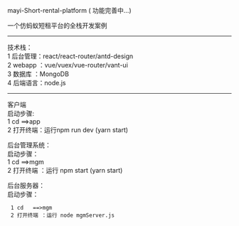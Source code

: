 
mayi-Short-rental-platform  ( 功能完善中...)

一个仿蚂蚁短租平台的全栈开发案例  
    
 ----------------------------------------------------

技术栈：  
  1 后台管理：react/react-router/antd-design  
  2 webapp  ：vue/vuex/vue-router/vant-ui   
  3 数据库 ：MongoDB   
  4 后端语言：node.js  
  
  ----------------------------------------------------
   
  客户端    
  启动步骤:    
      1 cd  ==>app    
      2 打开终端：运行npm run dev (yarn start)  
      
   后台管理系统：  
   启动步骤：  
     1 cd   ==>mgm  
     2 打开终端 ：运行 npm start  (yarn start)    
     
   后台服务器：    
     启动步骤：    
     
     1 cd   ==>mgm  
     2 打开终端 ：运行 node mgmServer.js  
     
 
